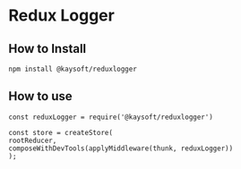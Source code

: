 # Redux Logger

## How to Install

`npm install @kaysoft/reduxlogger`

## How to use

```
const reduxLogger = require('@kaysoft/reduxlogger')

const store = createStore(
rootReducer,
composeWithDevTools(applyMiddleware(thunk, reduxLogger))
);
```
